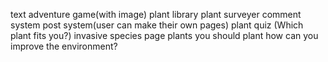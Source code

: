 text adventure game(with image)
plant library
plant surveyer
comment system
post system(user can make their own pages)
plant quiz (Which plant fits you?)
invasive species page
plants you should plant
how can you improve the environment?